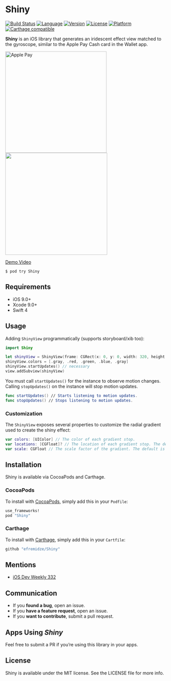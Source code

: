 # Shiny

[![Build Status](https://travis-ci.org/efremidze/Shiny.svg?branch=master)](https://travis-ci.org/efremidze/Shiny)
[![Language](https://img.shields.io/badge/Swift-4-orange.svg?style=flat)](https://swift.org)
[![Version](https://img.shields.io/cocoapods/v/Shiny.svg?style=flat)](http://cocoapods.org/pods/Shiny)
[![License](https://img.shields.io/cocoapods/l/Shiny.svg?style=flat)](http://cocoapods.org/pods/Shiny)
[![Platform](https://img.shields.io/cocoapods/p/Shiny.svg?style=flat)](http://cocoapods.org/pods/Shiny)
[![Carthage compatible](https://img.shields.io/badge/Carthage-compatible-4BC51D.svg?style=flat)](https://github.com/Carthage/Carthage)

**Shiny** is an iOS library that generates an iridescent effect view matched to the gyroscope, similar to the Apple Pay Cash card in the Wallet app.

<img src="https://raw.githubusercontent.com/efremidze/Shiny/master/Images/applepay.png" width="318" alt="Apple Pay" />
<img src="https://thumbs.gfycat.com/NewGrotesqueKitten-size_restricted.gif" width="320">

[Demo Video](https://gfycat.com/gifs/detail/NewGrotesqueKitten)

```
$ pod try Shiny
```

## Requirements

- iOS 9.0+
- Xcode 9.0+
- Swift 4

## Usage

Adding `ShinyView` programmatically (supports storyboard/xib too):

```swift
import Shiny

let shinyView = ShinyView(frame: CGRect(x: 0, y: 0, width: 320, height: 200))
shinyView.colors = [.gray, .red, .green, .blue, .gray]
shinyView.startUpdates() // necessary
view.addSubview(shinyView)
```

You must call `startUpdates()` for the instance to observe motion changes. Calling `stopUpdates()` on the instance will stop motion updates.

```swift
func startUpdates() // Starts listening to motion updates.
func stopUpdates() // Stops listening to motion updates.
```

### Customization

The `ShinyView` exposes several properties to customize the radial gradient used to create the shiny effect:

```swift
var colors: [UIColor] // The color of each gradient stop.
var locations: [CGFloat]? // The location of each gradient stop. The default is `nil`.
var scale: CGFloat // The scale factor of the gradient. The default is `2.0`.
```

## Installation

Shiny is available via CocoaPods and Carthage.

### CocoaPods
To install with [CocoaPods](http://cocoapods.org/), simply add this in your `Podfile`:
```ruby
use_frameworks!
pod "Shiny"
```

### Carthage
To install with [Carthage](https://github.com/Carthage/Carthage), simply add this in your `Cartfile`:
```ruby
github "efremidze/Shiny"
```

## Mentions

- [iOS Dev Weekly 332](http://iosdevweekly.com/issues/332#start)

## Communication

- If you **found a bug**, open an issue.
- If you **have a feature request**, open an issue.
- If you **want to contribute**, submit a pull request.

## Apps Using _Shiny_

Feel free to submit a PR if you’re using this library in your apps.

## License

Shiny is available under the MIT license. See the LICENSE file for more info.
